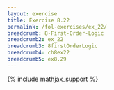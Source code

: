 ```yaml
---
layout: exercise
title: Exercise 8.22
permalink: /fol-exercises/ex_22/
breadcrumb: 8-First-Order-Logic
breadcrumb2: ex_22
breadcrumb3: 8firstOrderLogic
breadcrumb4: ch8ex22
breadcrumb5: ex8.29
---
```


{% include mathjax_support %}

